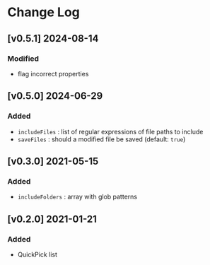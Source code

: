 # Change Log

## [v0.5.1] 2024-08-14
### Modified
- flag incorrect properties

## [v0.5.0] 2024-06-29
### Added
- `includeFiles` : list of regular expressions of file paths to include
- `saveFiles` : should a modified file be saved (default: `true`)

## [v0.3.0] 2021-05-15
### Added
- `includeFolders` : array with glob patterns

## [v0.2.0] 2021-01-21
### Added
- QuickPick list
